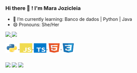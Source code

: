 ### Hi there 👋 ! I'm Mara Jozicleia

- 🌱 I’m currently learning: Banco de dados | Python | Java
- 😄 Pronouns: She/Her

 <div>
  <a href="https://github.com/Mara-Jozicleia">
  <img height="180em" src="https://github-readme-stats.vercel.app/api?username=Mara-Jozicleia&show_icons=true&theme=dracula&include_all_commits=true&count_private=true"/>
  <img height="180em" src="https://github-readme-stats.vercel.app/api/top-langs/?username=Mara-Jozicleia&layout=compact&langs_count=7&theme=dracula"/>
</div>
  
  <div style="display: inline_block"><br>
  <img align="center" alt="Mara-Python" height="30" width="40" src="https://raw.githubusercontent.com/devicons/devicon/master/icons/python/python-original.svg">
  <img align="center" alt="Mara-Js" height="30" width="40" src="https://raw.githubusercontent.com/devicons/devicon/master/icons/javascript/javascript-plain.svg">
  <img align="center" alt="Mara-Ts" height="30" width="40" src="https://raw.githubusercontent.com/devicons/devicon/master/icons/typescript/typescript-plain.svg">
  <img align="center" alt="Mara-HTML" height="30" width="40" src="https://raw.githubusercontent.com/devicons/devicon/master/icons/html5/html5-original.svg">
  <img align="center" alt="Mara-CSS" height="30" width="40" src="https://raw.githubusercontent.com/devicons/devicon/master/icons/css3/css3-original.svg">
</div>

  ##
   
<div> 
 <a href="https://discord.gg/MaraPereira#3155" target="_blank"><img src="https://img.shields.io/badge/Discord-7289DA?style=for-the-badge&logo=discord&logoColor=white" target="_blank"></a> 
  <a href = "marajoziclea@gmail.com"><img src="https://img.shields.io/badge/-Gmail-%23333?style=for-the-badge&logo=gmail&logoColor=red" target="_blank"></a>
  <a href="linkedin.com/in/mara-jozicleia" target="_blank"><img src="https://img.shields.io/badge/-LinkedIn-%230077B5?style=for-the-badge&logo=linkedin&logoColor=white" target="_blank"></a> 
 
</div>
  


